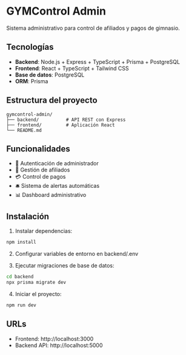 # GYMControl Admin

Sistema administrativo para control de afiliados y pagos de gimnasio.

## Tecnologías

- **Backend**: Node.js + Express + TypeScript + Prisma + PostgreSQL
- **Frontend**: React + TypeScript + Tailwind CSS
- **Base de datos**: PostgreSQL
- **ORM**: Prisma

## Estructura del proyecto

```
gymcontrol-admin/
├── backend/          # API REST con Express
├── frontend/         # Aplicación React
└── README.md
```

## Funcionalidades

- 🔐 Autenticación de administrador
- 👥 Gestión de afiliados
- 💳 Control de pagos
- 🛎️ Sistema de alertas automáticas
- 📊 Dashboard administrativo

## Instalación

1. Instalar dependencias:
```bash
npm install
```

2. Configurar variables de entorno en backend/.env

3. Ejecutar migraciones de base de datos:
```bash
cd backend
npx prisma migrate dev
```

4. Iniciar el proyecto:
```bash
npm run dev
```

## URLs

- Frontend: http://localhost:3000
- Backend API: http://localhost:5000
